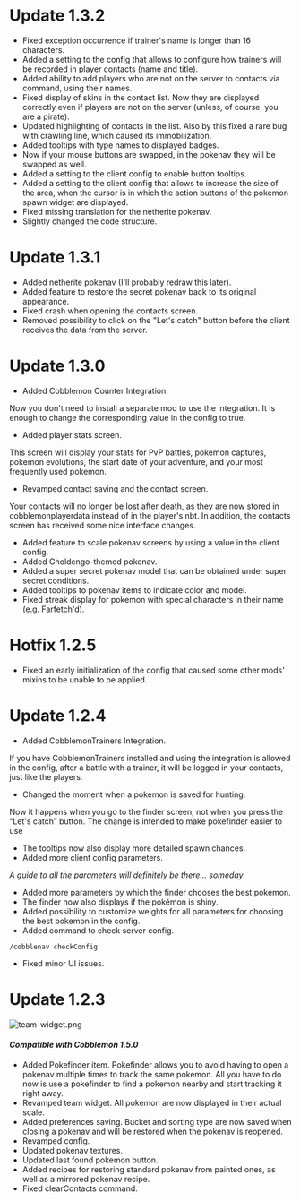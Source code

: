 # Update 1.3.2

- Fixed exception occurrence if trainer's name is longer than 16 characters.
- Added a setting to the config that allows to configure how trainers will be recorded in player contacts (name and title).
- Added ability to add players who are not on the server to contacts via command, using their names.
- Fixed display of skins in the contact list. Now they are displayed correctly even if players are not on the server (unless, of course, you are a pirate).
- Updated highlighting of contacts in the list. Also by this fixed a rare bug with crawling line, which caused its immobilization.
- Added tooltips with type names to displayed badges.
- Now if your mouse buttons are swapped, in the pokenav they will be swapped as well.
- Added a setting to the client config to enable button tooltips.
- Added a setting to the client config that allows to increase the size of the area, when the cursor is in which the action buttons of the pokemon spawn widget are displayed.
- Fixed missing translation for the netherite pokenav.
- Slightly changed the code structure.

# Update 1.3.1

- Added netherite pokenav (I'll probably redraw this later).
- Added feature to restore the secret pokenav back to its original appearance.
- Fixed crash when opening the contacts screen.
- Removed possibility to click on the "Let's catch" button before the client receives the data from the server.

# Update 1.3.0

- Added Cobblemon Counter Integration.

Now you don't need to install a separate mod to use the integration. It is enough to change the corresponding value in the config to true.

- Added player stats screen.

This screen will display your stats for PvP battles, pokemon captures, pokemon evolutions, the start date of your adventure, and your most frequently used pokemon.

- Revamped contact saving and the contact screen.

Your contacts will no longer be lost after death, as they are now stored in cobblemonplayerdata instead of in the player's nbt. In addition, the contacts screen has received some nice interface changes.

- Added feature to scale pokenav screens by using a value in the client config.
- Added Gholdengo-themed pokenav.
- Added a super secret pokenav model that can be obtained under super secret conditions.
- Added tooltips to pokenav items to indicate color and model.
- Fixed streak display for pokemon with special characters in their name (e.g. Farfetch'd).

# Hotfix 1.2.5

- Fixed an early initialization of the config that caused some other mods' mixins to be unable to be applied.

# Update 1.2.4

- Added CobblemonTrainers Integration. 

If you have CobblemonTrainers installed and using the integration is allowed in the config, after a battle with a trainer, it will be logged in your contacts, just like the players.

- Changed the moment when a pokemon is saved for hunting.

Now it happens when you go to the finder screen, not when you press the “Let's catch” button. The change is intended to make pokefinder easier to use

- The tooltips now also display more detailed spawn chances.
- Added more client config parameters.

_A guide to all the parameters will definitely be there... someday_

- Added more parameters by which the finder chooses the best pokemon.
- The finder now also displays if the pokémon is shiny.
- Added possibility to customize weights for all parameters for choosing the best pokemon in the config.
- Added command to check server config.

```
/cobblenav checkConfig
```

- Fixed minor UI issues.

# Update 1.2.3

![team-widget.png](https://cdn.modrinth.com/data/bI8Nt3uA/images/91b5a3e246c1c81faab8dd1833cf66b33cf1412d.png)

#### _Compatible with Cobblemon 1.5.0_

- Added Pokefinder item. Pokefinder allows you to avoid having to open a pokenav multiple times to track the same pokemon. All you have to do now is use a pokefinder to find a pokemon nearby and start tracking it right away.
- Revamped team widget. All pokemon are now displayed in their actual scale.
- Added preferences saving. Bucket and sorting type are now saved when closing a pokenav and will be restored when the pokenav is reopened.
- Revamped config.
- Updated pokenav textures.
- Updated last found pokemon button.
- Added recipes for restoring standard pokenav from painted ones, as well as a mirrored pokenav recipe.
- Fixed clearContacts command.